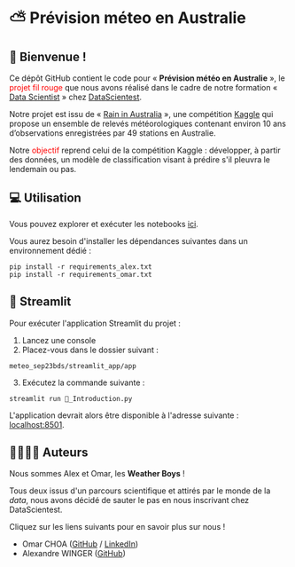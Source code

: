 # ⛅️ Prévision méteo en Australie


## 👋 Bienvenue !
Ce dépôt GitHub contient le code pour « **Prévision météo en Australie** », le <span style="color:red">projet fil rouge</span> que nous avons réalisé dans le cadre de notre formation « [Data Scientist](https://datascientest.com/formation-data-scientist) » chez [DataScientest](https://datascientest.com/).

Notre projet est issu de « [Rain in Australia](https://www.kaggle.com/datasets/jsphyg/weather-dataset-rattle-package) », une compétition [Kaggle](https://www.kaggle.com/) qui propose un ensemble de relevés météorologiques contenant environ 10 ans d’observations enregistrées par 49 stations en Australie.

Notre <span style="color:red">objectif</span> reprend celui de la compétition Kaggle : développer, à partir des données, un modèle de classification visant à prédire s'il pleuvra le lendemain ou pas.


## 💻 Utilisation
Vous pouvez explorer et exécuter les notebooks [ici](./notebooks).

Vous aurez besoin d'installer les dépendances suivantes dans un environnement dédié :

```shell
pip install -r requirements_alex.txt
pip install -r requirements_omar.txt
```


## 👑 Streamlit
Pour exécuter l'application Streamlit du projet :
1. Lancez une console
2. Placez-vous dans le dossier suivant :
```shell
meteo_sep23bds/streamlit_app/app
```
3. Exécutez la commande suivante :
```shell
streamlit run 🏡_Introduction.py
```

L'application devrait alors être disponible à l'adresse suivante : [localhost:8501](http://localhost:8501).


## 👨‍💻👨‍💻 Auteurs
Nous sommes Alex et Omar, les **Weather Boys** !

Tous deux issus d'un parcours scientifique et attirés par le monde de la _data_, nous avons décidé de sauter le pas en nous inscrivant chez DataScientest.

Cliquez sur les liens suivants pour en savoir plus sur nous !
- Omar CHOA ([GitHub](https://github.com/omarchoa) / [LinkedIn](https://www.linkedin.com/in/omarchoa/))
- Alexandre WINGER ([GitHub](https://github.com/alexandrewinger))
